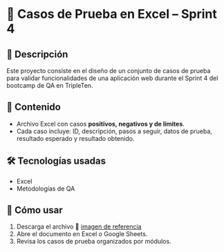 
# 📝 Casos de Prueba en Excel – Sprint 4

## 📌 Descripción
Este proyecto consiste en el diseño de un conjunto de casos de prueba para validar funcionalidades de una aplicación web durante el Sprint 4 del bootcamp de QA en TripleTen.

## 📂 Contenido
- Archivo Excel con casos **positivos, negativos y de límites**.
- Cada caso incluye: ID, descripción, pasos a seguir, datos de prueba, resultado esperado y resultado obtenido.

## 🛠️ Tecnologías usadas
- Excel
- Metodologías de QA

## 🚀 Cómo usar
1. Descarga el archivo 🔗 [imagen de referencia]([https://github.com/tuusuario/QA-APITesting-Postman](https://drive.google.com/file/d/1aApCzO1J6WrnBhmc3j0u3b-2OK9mqICT/view?usp=sharing))
2. Abre el documento en Excel o Google Sheets.
3. Revisa los casos de prueba organizados por módulos.

